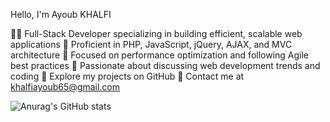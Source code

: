 Hello, I'm Ayoub KHALFI

👨‍💻 Full-Stack Developer specializing in building efficient, scalable web applications
🔧 Proficient in PHP, JavaScript, jQuery, AJAX, and MVC architecture
🚀 Focused on performance optimization and following Agile best practices
💬 Passionate about discussing web development trends and coding
📂 Explore my projects on GitHub
📧 Contact me at khalfiayoub65@gmail.com

![Anurag's GitHub stats](https://github-readme-stats.vercel.app/api?username=KhalfiAyoub&show_icons=true&theme=github_dark_dimmed)
